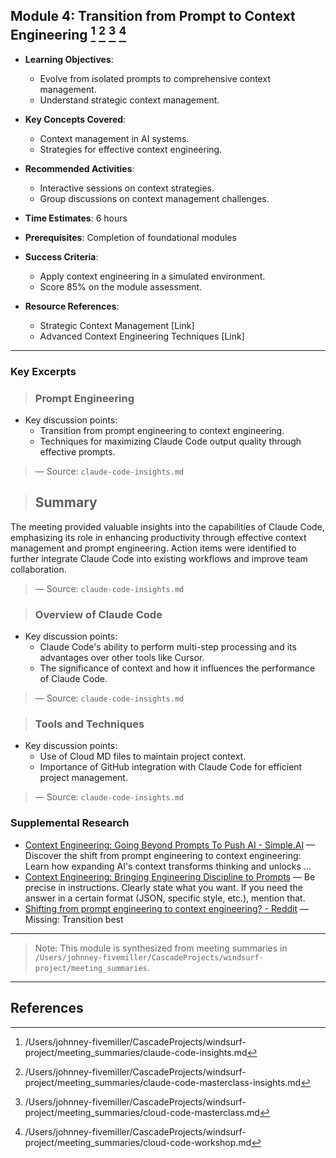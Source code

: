## Module 4: Transition from Prompt to Context Engineering [^1] [^2] [^3] [^4]

- **Learning Objectives**:
  - Evolve from isolated prompts to comprehensive context management.
  - Understand strategic context management.

- **Key Concepts Covered**:
  - Context management in AI systems.
  - Strategies for effective context engineering.

- **Recommended Activities**:
  - Interactive sessions on context strategies.
  - Group discussions on context management challenges.

- **Time Estimates**: 6 hours

- **Prerequisites**: Completion of foundational modules

- **Success Criteria**:
  - Apply context engineering in a simulated environment.
  - Score 85% on the module assessment.

- **Resource References**:
  - Strategic Context Management [Link]
  - Advanced Context Engineering Techniques [Link]

---

### Key Excerpts

> ### Prompt Engineering
- Key discussion points:
  - Transition from prompt engineering to context engineering.
  - Techniques for maximizing Claude Code output quality through effective prompts.
> — Source: `claude-code-insights.md`

> ## Summary
The meeting provided valuable insights into the capabilities of Claude Code, emphasizing its role in enhancing productivity through effective context management and prompt engineering. Action items were identified to further integrate Claude Code into existing workflows and improve team collaboration.
> — Source: `claude-code-insights.md`

> ### Overview of Claude Code
- Key discussion points:
  - Claude Code's ability to perform multi-step processing and its advantages over other tools like Cursor.
  - The significance of context and how it influences the performance of Claude Code.
> — Source: `claude-code-insights.md`

> ### Tools and Techniques
- Key discussion points:
  - Use of Cloud MD files to maintain project context.
  - Importance of GitHub integration with Claude Code for efficient project management.
> — Source: `claude-code-insights.md`


### Supplemental Research

- [Context Engineering: Going Beyond Prompts To Push AI - Simple.AI](https://simple.ai/p/the-skill-thats-replacing-prompt-engineering) — Discover the shift from prompt engineering to context engineering: Learn how expanding AI's context transforms thinking and unlocks ...
- [Context Engineering: Bringing Engineering Discipline to Prompts](https://addyo.substack.com/p/context-engineering-bringing-engineering) — Be precise in instructions. Clearly state what you want. If you need the answer in a certain format (JSON, specific style, etc.), mention that.
- [Shifting from prompt engineering to context engineering? - Reddit](https://www.reddit.com/r/PromptEngineering/comments/1m5p4ih/shifting_from_prompt_engineering_to_context/) — Missing: Transition best

---

> Note: This module is synthesized from meeting summaries in `/Users/johnney-fivemiller/CascadeProjects/windsurf-project/meeting_summaries`.


---

## References
[^1]: /Users/johnney-fivemiller/CascadeProjects/windsurf-project/meeting_summaries/claude-code-insights.md
[^2]: /Users/johnney-fivemiller/CascadeProjects/windsurf-project/meeting_summaries/claude-code-masterclass-insights.md
[^3]: /Users/johnney-fivemiller/CascadeProjects/windsurf-project/meeting_summaries/cloud-code-masterclass.md
[^4]: /Users/johnney-fivemiller/CascadeProjects/windsurf-project/meeting_summaries/cloud-code-workshop.md

